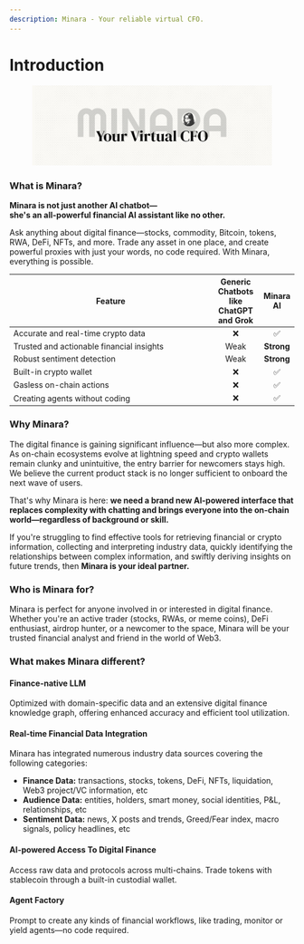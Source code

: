 ```yaml
---
description: Minara - Your reliable virtual CFO.
---
```


# Introduction

<figure><img src=".gitbook/assets/banner.png" alt=""><figcaption></figcaption></figure>

### What is Minara?

**Minara is not just another AI chatbot—**\
**she's an all-powerful financial AI assistant like no other.**

Ask anything about digital finance—stocks, commodity, Bitcoin, tokens, RWA, DeFi, NFTs, and more. Trade any asset in one place, and create powerful proxies with just your words, no code required. With Minara, everything is possible.

<table><thead><tr><th width="343.92578125">Feature</th><th align="center">Generic Chatbots like ChatGPT and Grok</th><th align="center">Minara AI</th></tr></thead><tbody><tr><td>Accurate and real-time crypto data</td><td align="center"><span data-gb-custom-inline data-tag="emoji" data-code="274c">❌</span></td><td align="center"><span data-gb-custom-inline data-tag="emoji" data-code="2705">✅</span> </td></tr><tr><td>Trusted and actionable financial insights</td><td align="center">Weak</td><td align="center"><strong>Strong</strong></td></tr><tr><td>Robust sentiment detection</td><td align="center">Weak</td><td align="center"><strong>Strong</strong></td></tr><tr><td>Built-in crypto wallet</td><td align="center"><span data-gb-custom-inline data-tag="emoji" data-code="274c">❌</span></td><td align="center"><span data-gb-custom-inline data-tag="emoji" data-code="2705">✅</span></td></tr><tr><td>Gasless on-chain actions</td><td align="center"><span data-gb-custom-inline data-tag="emoji" data-code="274c">❌</span></td><td align="center"><span data-gb-custom-inline data-tag="emoji" data-code="2705">✅</span></td></tr><tr><td>Creating agents without coding</td><td align="center"><span data-gb-custom-inline data-tag="emoji" data-code="274c">❌</span></td><td align="center"><span data-gb-custom-inline data-tag="emoji" data-code="2705">✅</span></td></tr></tbody></table>

### Why Minara?

The digital finance is gaining significant influence—but also more complex. As on-chain ecosystems evolve at lightning speed and crypto wallets remain clunky and unintuitive, the entry barrier for newcomers stays high. We believe the current product stack is no longer sufficient to onboard the next wave of users.

That's why Minara is here: **we need a brand new AI-powered interface that replaces complexity with chatting and brings everyone into the on-chain world—regardless of background or skill.**

If you're struggling to find effective tools for retrieving financial or crypto information, collecting and interpreting industry data, quickly identifying the relationships between complex information, and swiftly deriving insights on future trends, then **Minara is your ideal partner.**

### Who is Minara for?

Minara is perfect for anyone involved in or interested in digital finance. Whether you're an active trader (stocks, RWAs, or meme coins), DeFi enthusiast, airdrop hunter, or a newcomer to the space, Minara will be your trusted financial analyst and friend in the world of Web3.

### What makes Minara different?

#### Finance-native LLM

Optimized with domain-specific data and an extensive digital finance knowledge graph, offering enhanced accuracy and efficient tool utilization.

#### Real-time Financial Data Integration

Minara has integrated numerous industry data sources covering the following categories:

* **Finance Data:** transactions, stocks, tokens, DeFi, NFTs, liquidation, Web3 project/VC information, etc
* **Audience Data:** entities, holders, smart money, social identities, P\&L, relationships, etc
* **Sentiment Data:** news, X posts and trends, Greed/Fear index, macro signals, policy headlines, etc

#### AI-powered Access To Digital Finance

Access raw data and protocols across multi-chains. Trade tokens with stablecoin through a built-in custodial wallet.

#### Agent Factory

Prompt to create any kinds of financial workflows, like trading, monitor or yield agents—no code required.





